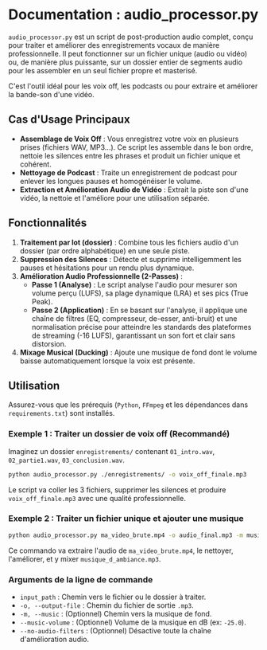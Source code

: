 # Documentation : audio_processor.py

`audio_processor.py` est un script de post-production audio complet, conçu pour traiter et améliorer des enregistrements vocaux de manière professionnelle. Il peut fonctionner sur un fichier unique (audio ou vidéo) ou, de manière plus puissante, sur un dossier entier de segments audio pour les assembler en un seul fichier propre et masterisé.

C'est l'outil idéal pour les voix off, les podcasts ou pour extraire et améliorer la bande-son d'une vidéo.

## Cas d'Usage Principaux

-   **Assemblage de Voix Off** : Vous enregistrez votre voix en plusieurs prises (fichiers WAV, MP3...). Ce script les assemble dans le bon ordre, nettoie les silences entre les phrases et produit un fichier unique et cohérent.
-   **Nettoyage de Podcast** : Traite un enregistrement de podcast pour enlever les longues pauses et homogénéiser le volume.
-   **Extraction et Amélioration Audio de Vidéo** : Extrait la piste son d'une vidéo, la nettoie et l'améliore pour une utilisation séparée.

## Fonctionnalités

1.  **Traitement par lot (dossier)** : Combine tous les fichiers audio d'un dossier (par ordre alphabétique) en une seule piste.
2.  **Suppression des Silences** : Détecte et supprime intelligemment les pauses et hésitations pour un rendu plus dynamique.
3.  **Amélioration Audio Professionnelle (2-Passes)** :
    -   **Passe 1 (Analyse)** : Le script analyse l'audio pour mesurer son volume perçu (LUFS), sa plage dynamique (LRA) et ses pics (True Peak).
    -   **Passe 2 (Application)** : En se basant sur l'analyse, il applique une chaîne de filtres (EQ, compresseur, de-esser, anti-bruit) et une normalisation précise pour atteindre les standards des plateformes de streaming (-16 LUFS), garantissant un son fort et clair sans distorsion.
4.  **Mixage Musical (Ducking)** : Ajoute une musique de fond dont le volume baisse automatiquement lorsque la voix est présente.

## Utilisation

Assurez-vous que les prérequis (`Python`, `FFmpeg` et les dépendances dans `requirements.txt`) sont installés.

### Exemple 1 : Traiter un dossier de voix off (Recommandé)

Imaginez un dossier `enregistrements/` contenant `01_intro.wav`, `02_partie1.wav`, `03_conclusion.wav`.

```bash
python audio_processor.py ./enregistrements/ -o voix_off_finale.mp3
```

Le script va coller les 3 fichiers, supprimer les silences et produire `voix_off_finale.mp3` avec une qualité professionnelle.

### Exemple 2 : Traiter un fichier unique et ajouter une musique

```bash
python audio_processor.py ma_video_brute.mp4 -o audio_final.mp3 -m musique_d_ambiance.mp3
```

Ce commando va extraire l'audio de `ma_video_brute.mp4`, le nettoyer, l'améliorer, et y mixer `musique_d_ambiance.mp3`.

### Arguments de la ligne de commande

-   `input_path` : Chemin vers le fichier ou le dossier à traiter.
-   `-o, --output-file` : Chemin du fichier de sortie `.mp3`.
-   `-m, --music` : (Optionnel) Chemin vers la musique de fond.
-   `--music-volume` : (Optionnel) Volume de la musique en dB (ex: `-25.0`).
-   `--no-audio-filters` : (Optionnel) Désactive toute la chaîne d'amélioration audio.
